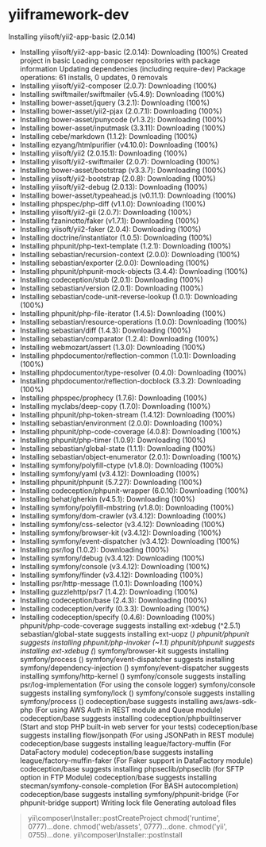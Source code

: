 # yiiframework-dev

Installing yiisoft/yii2-app-basic (2.0.14)
  - Installing yiisoft/yii2-app-basic (2.0.14): Downloading (100%)
Created project in basic
Loading composer repositories with package information
Updating dependencies (including require-dev)
Package operations: 61 installs, 0 updates, 0 removals
  - Installing yiisoft/yii2-composer (2.0.7): Downloading (100%)
  - Installing swiftmailer/swiftmailer (v5.4.9): Downloading (100%)
  - Installing bower-asset/jquery (3.2.1): Downloading (100%)
  - Installing bower-asset/yii2-pjax (2.0.7.1): Downloading (100%)
  - Installing bower-asset/punycode (v1.3.2): Downloading (100%)
  - Installing bower-asset/inputmask (3.3.11): Downloading (100%)
  - Installing cebe/markdown (1.1.2): Downloading (100%)
  - Installing ezyang/htmlpurifier (v4.10.0): Downloading (100%)
  - Installing yiisoft/yii2 (2.0.15.1): Downloading (100%)
  - Installing yiisoft/yii2-swiftmailer (2.0.7): Downloading (100%)
  - Installing bower-asset/bootstrap (v3.3.7): Downloading (100%)
  - Installing yiisoft/yii2-bootstrap (2.0.8): Downloading (100%)
  - Installing yiisoft/yii2-debug (2.0.13): Downloading (100%)
  - Installing bower-asset/typeahead.js (v0.11.1): Downloading (100%)
  - Installing phpspec/php-diff (v1.1.0): Downloading (100%)
  - Installing yiisoft/yii2-gii (2.0.7): Downloading (100%)
  - Installing fzaninotto/faker (v1.7.1): Downloading (100%)
  - Installing yiisoft/yii2-faker (2.0.4): Downloading (100%)
  - Installing doctrine/instantiator (1.0.5): Downloading (100%)
  - Installing phpunit/php-text-template (1.2.1): Downloading (100%)
  - Installing sebastian/recursion-context (2.0.0): Downloading (100%)
  - Installing sebastian/exporter (2.0.0): Downloading (100%)
  - Installing phpunit/phpunit-mock-objects (3.4.4): Downloading (100%)
  - Installing codeception/stub (2.0.1): Downloading (100%)
  - Installing sebastian/version (2.0.1): Downloading (100%)
  - Installing sebastian/code-unit-reverse-lookup (1.0.1): Downloading (100%)
  - Installing phpunit/php-file-iterator (1.4.5): Downloading (100%)
  - Installing sebastian/resource-operations (1.0.0): Downloading (100%)
  - Installing sebastian/diff (1.4.3): Downloading (100%)
  - Installing sebastian/comparator (1.2.4): Downloading (100%)
  - Installing webmozart/assert (1.3.0): Downloading (100%)
  - Installing phpdocumentor/reflection-common (1.0.1): Downloading (100%)
  - Installing phpdocumentor/type-resolver (0.4.0): Downloading (100%)
  - Installing phpdocumentor/reflection-docblock (3.3.2): Downloading (100%)
  - Installing phpspec/prophecy (1.7.6): Downloading (100%)
  - Installing myclabs/deep-copy (1.7.0): Downloading (100%)
  - Installing phpunit/php-token-stream (1.4.12): Downloading (100%)
  - Installing sebastian/environment (2.0.0): Downloading (100%)
  - Installing phpunit/php-code-coverage (4.0.8): Downloading (100%)
  - Installing phpunit/php-timer (1.0.9): Downloading (100%)
  - Installing sebastian/global-state (1.1.1): Downloading (100%)
  - Installing sebastian/object-enumerator (2.0.1): Downloading (100%)
  - Installing symfony/polyfill-ctype (v1.8.0): Downloading (100%)
  - Installing symfony/yaml (v3.4.12): Downloading (100%)
  - Installing phpunit/phpunit (5.7.27): Downloading (100%)
  - Installing codeception/phpunit-wrapper (6.0.10): Downloading (100%)
  - Installing behat/gherkin (v4.5.1): Downloading (100%)
  - Installing symfony/polyfill-mbstring (v1.8.0): Downloading (100%)
  - Installing symfony/dom-crawler (v3.4.12): Downloading (100%)
  - Installing symfony/css-selector (v3.4.12): Downloading (100%)
  - Installing symfony/browser-kit (v3.4.12): Downloading (100%)
  - Installing symfony/event-dispatcher (v3.4.12): Downloading (100%)
  - Installing psr/log (1.0.2): Downloading (100%)
  - Installing symfony/debug (v3.4.12): Downloading (100%)
  - Installing symfony/console (v3.4.12): Downloading (100%)
  - Installing symfony/finder (v3.4.12): Downloading (100%)
  - Installing psr/http-message (1.0.1): Downloading (100%)
  - Installing guzzlehttp/psr7 (1.4.2): Downloading (100%)
  - Installing codeception/base (2.4.3): Downloading (100%)
  - Installing codeception/verify (0.3.3): Downloading (100%)
  - Installing codeception/specify (0.4.6): Downloading (100%)
phpunit/php-code-coverage suggests installing ext-xdebug (^2.5.1)
sebastian/global-state suggests installing ext-uopz (*)
phpunit/phpunit suggests installing phpunit/php-invoker (~1.1)
phpunit/phpunit suggests installing ext-xdebug (*)
symfony/browser-kit suggests installing symfony/process ()
symfony/event-dispatcher suggests installing symfony/dependency-injection ()
symfony/event-dispatcher suggests installing symfony/http-kernel ()
symfony/console suggests installing psr/log-implementation (For using the console logger)
symfony/console suggests installing symfony/lock ()
symfony/console suggests installing symfony/process ()
codeception/base suggests installing aws/aws-sdk-php (For using AWS Auth in REST module and Queue module)
codeception/base suggests installing codeception/phpbuiltinserver (Start and stop PHP built-in web server for your tests)
codeception/base suggests installing flow/jsonpath (For using JSONPath in REST module)
codeception/base suggests installing league/factory-muffin (For DataFactory module)
codeception/base suggests installing league/factory-muffin-faker (For Faker support in DataFactory module)
codeception/base suggests installing phpseclib/phpseclib (for SFTP option in FTP Module)
codeception/base suggests installing stecman/symfony-console-completion (For BASH autocompletion)
codeception/base suggests installing symfony/phpunit-bridge (For phpunit-bridge support)
Writing lock file
Generating autoload files
> yii\composer\Installer::postCreateProject
chmod('runtime', 0777)...done.
chmod('web/assets', 0777)...done.
chmod('yii', 0755)...done.
> yii\composer\Installer::postInstall
